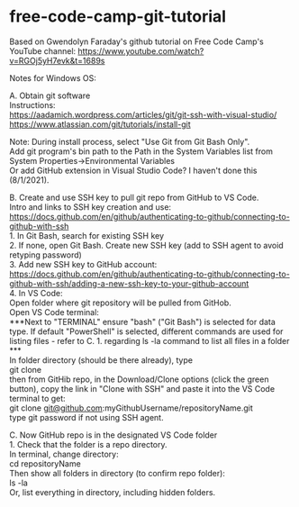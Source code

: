 # free-code-camp-git-tutorial

Based on Gwendolyn Faraday's github tutorial on Free Code Camp's YouTube channel:  https://www.youtube.com/watch?v=RGOj5yH7evk&t=1689s

Notes for Windows OS:

A. Obtain git software  
  Instructions:  
    https://aadamich.wordpress.com/articles/git/git-ssh-with-visual-studio/  
    https://www.atlassian.com/git/tutorials/install-git  
  
  Note: During install process, select "Use Git from Git Bash Only".  
        Add git program's bin path to the Path in the System Variables list from System Properties->Environmental Variables  
        Or add GitHub extension in Visual Studio Code?  I haven't done this (8/1/2021).  
    
B. Create and use SSH key to pull git repo from GitHub to VS Code.  
    Intro and links to SSH key creation and use:  https://docs.github.com/en/github/authenticating-to-github/connecting-to-github-with-ssh  
    1. In Git Bash, search for existing SSH key  
    2. If none, open Git Bash. Create new SSH key (add to SSH agent to avoid retyping password)  
    3. Add new SSH key to GitHub account:  
       https://docs.github.com/en/github/authenticating-to-github/connecting-to-github-with-ssh/adding-a-new-ssh-key-to-your-github-account  
    4. In VS Code:  
        Open folder where git repository will be pulled from GitHob.  
        Open VS Code terminal:  
            ***Next to "TERMINAL" ensure "bash" ("Git Bash") is selected for data type.  If default "PowerShell" is selected, different commands are used for listing files - refer to C. 1. regarding ls -la command to list all files in a folder ***  
            In folder directory (should be there already), type  
            git clone  
        then from GitHib repo, in the Download/Clone options (click the green button), copy the link in "Clone with SSH" and paste it into the VS Code terminal to get:  
            git clone git@github.com:myGithubUsername/repositoryName.git  
        type git password if not using SSH agent.  
  
C. Now GitHub repo is in the designated VS Code folder  
    1. Check that the folder is a repo directory.  
        In terminal, change directory:  
            cd repositoryName  
        Then show all folders in directory (to confirm repo folder):  
            ls -la  
        Or, list everything in directory, including hidden folders.  
        
            
